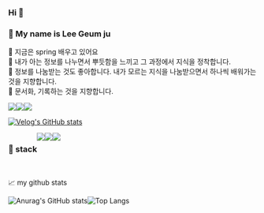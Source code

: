 ### Hi 👋 
### 👻 My name is Lee Geum ju </br>
🌱 지금은 spring 배우고 있어요 </br>
🐾 내가 아는 정보를 나누면서 뿌듯함을 느끼고 그 과정에서 지식을 정착합니다.</br>
🐾 정보를 나눔받는 것도 좋아합니다. 내가 모르는 지식을 나눔받으면서 하나씩 배워가는 것을 지향합니다.</br>
🐾 문서화, 기록하는 것을 지향합니다. </br>

<div style="display: flex; flex-direction: row;">
   <!--Notion-->
<a href="https://www.notion.so/bogi-sister-s-a-leisurely-walk-bf9084358fd74367b24c9079a4226008?pvs=4">
   <img src="https://img.shields.io/badge/ Notion-000000?style=flat-square&logo=Notion&logoColor=white&https://www.notion.so/bogi-sister-s-a-leisurely-walk-bf9084358fd74367b24c9079a4226008?pvs=4" />
 
  <!--Git Hub-->     
<a href="https://github.com/GoldenPearls">
   <img src="https://img.shields.io/badge/github-181717?style=flat-square&logo=github&logoColor=white&https://github.com/GoldenPearls" /></a>  
   
   <!--Velog-->     
<a href="https://velog.io/@prettylee620">
   <img src="https://img.shields.io/badge/ Velog-20C997?style=flat-square&logo=Velog&logoColor=white&https://velog.io/@prettylee620" /></a>
   
</div>

[![Velog's GitHub stats](https://velog-readme-stats.vercel.app/api?name=prettylee620&color=dark)](https://velog.io/@prettylee620/5%EC%9B%94-31%EC%9D%BC-%EB%A9%80%ED%8B%B0%EC%BA%A0%ED%8D%BC%EC%8A%A4-%EB%B0%B1%EC%97%94%EB%93%9C-%EA%B3%BC%EC%A0%95-2%EC%9D%BC%EC%B0%A8)   
   
<div style="display: flex; flex-direction: row;">
   
   ### 🔑 stack
<!--Github-->
<img src="https://img.shields.io/badge/github-181717?style=for-the-badge&logo=github&logoColor=white">

<!--Git -->
<img src="https://img.shields.io/badge/git-F05032?style=for-the-badge&logo=git&logoColor=white">
   
<!--Java-->
<img src="https://img.shields.io/badge/java-007396?style=for-the-badge&logo=java&logoColor=white">

</div>
   
</br>

📈 my github stats 
<div style="display: flex;">
  <img src="https://github-readme-stats.vercel.app/api?username=GoldenPearls&show_icons=true&theme=cobalt" alt="Anurag's GitHub stats" 
       />
  <img src="https://github-readme-stats.vercel.app/api/top-langs/?username=GoldenPearls" alt="Top Langs" />
</div>

<!--
**kkum-yem/kkum-yem** is a ✨ _special_ ✨ repository because its `README.md` (this file) appears on your GitHub profile.

Here are some ideas to get you started:

- 🔭 I’m currently working on ...
- 🌱 I’m currently learning ...
- 👯 I’m looking to collaborate on ...
- 🤔 I’m looking for help with ...
- 💬 Ask me about ...
- 📫 How to reach me: ...
- 😄 Pronouns: ...
- ⚡ Fun fact: ...
-->
